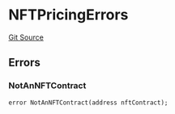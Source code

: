 # NFTPricingErrors
[Git Source](https://github.com/thrackle-io/tron/blob/50727ee9211084f05b8690e3435981873338f44e/src/common/IErrors.sol)


## Errors
### NotAnNFTContract

```solidity
error NotAnNFTContract(address nftContract);
```


